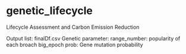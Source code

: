 # genetic_lifecycle
Lifecycle Assessment and Carbon Emission Reduction

Output list: finalDf.csv
Genetic parameter: 
  range_number: popularity of each broach
  big_epoch
  prob: Gene mutation probability
